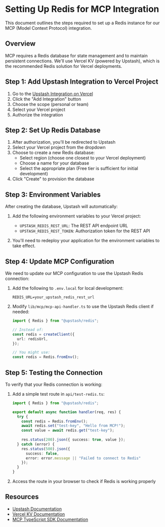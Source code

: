 # Setting Up Redis for MCP Integration

This document outlines the steps required to set up a Redis instance for our MCP (Model Context Protocol) integration.

## Overview

MCP requires a Redis database for state management and to maintain persistent connections. We'll use Vercel KV (powered by Upstash), which is the recommended Redis solution for Vercel deployments.

## Step 1: Add Upstash Integration to Vercel Project

1. Go to the [Upstash Integration on Vercel](https://vercel.com/marketplace/upstash)
2. Click the "Add Integration" button
3. Choose the scope (personal or team)
4. Select your Vercel project
5. Authorize the integration

## Step 2: Set Up Redis Database

1. After authorization, you'll be redirected to Upstash
2. Select your Vercel project from the dropdown
3. Choose to create a new Redis database:
   - Select region (choose one closest to your Vercel deployment)
   - Choose a name for your database
   - Select the appropriate plan (Free tier is sufficient for initial development)
4. Click "Create" to provision the database

## Step 3: Environment Variables

After creating the database, Upstash will automatically:
1. Add the following environment variables to your Vercel project:
   - `UPSTASH_REDIS_REST_URL`: The REST API endpoint URL
   - `UPSTASH_REDIS_REST_TOKEN`: Authorization token for the REST API

2. You'll need to redeploy your application for the environment variables to take effect.

## Step 4: Update MCP Configuration

We need to update our MCP configuration to use the Upstash Redis connection:

1. Add the following to `.env.local` for local development:
   ```
   REDIS_URL=your_upstash_redis_rest_url
   ```

2. Modify `lib/mcp/mcp-api-handler.ts` to use the Upstash Redis client if needed:
   ```typescript
   import { Redis } from "@upstash/redis";
   
   // Instead of:
   const redis = createClient({
     url: redisUrl,
   });
   
   // You might use:
   const redis = Redis.fromEnv();
   ```

## Step 5: Testing the Connection

To verify that your Redis connection is working:

1. Add a simple test route in `api/test-redis.ts`:
   ```typescript
   import { Redis } from "@upstash/redis";
   
   export default async function handler(req, res) {
     try {
       const redis = Redis.fromEnv();
       await redis.set("test-key", "Hello from MCP!");
       const value = await redis.get("test-key");
       
       res.status(200).json({ success: true, value });
     } catch (error) {
       res.status(500).json({ 
         success: false, 
         error: error.message || "Failed to connect to Redis" 
       });
     }
   }
   ```

2. Access the route in your browser to check if Redis is working properly

## Resources

- [Upstash Documentation](https://upstash.com/docs/redis/howto/vercelintegration)
- [Vercel KV Documentation](https://vercel.com/docs/storage/vercel-kv)
- [MCP TypeScript SDK Documentation](https://github.com/modelcontextprotocol/typescript-sdk) 